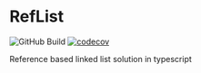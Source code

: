 # RefList

![GitHub Build](https://github.com/selfstartdev/reflist/actions/workflows/ci-build.yml/badge.svg)
[![codecov](https://codecov.io/gh/selfstartdev/RefList/branch/main/graph/badge.svg?token=7TZ2A2F52Y)](https://codecov.io/gh/selfstartdev/RefList)

Reference based linked list solution in typescript